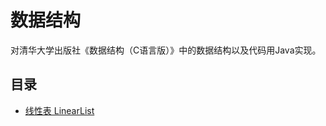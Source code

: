 # 数据结构
对清华大学出版社《数据结构（C语言版）》中的数据结构以及代码用Java实现。

## 目录
- [线性表 LinearList](https://github.com/junhaozhou/datastructure/tree/master/src/com/littlechoc/datastructure/linearlist "线性表 LinearList")
